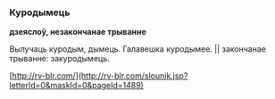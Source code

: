### Куродымець
**дзеяслоў, незакончанае трыванне**

Вылучаць куродым, дымець. Галавешка куродымее. || закончанае трыванне: закуродымець.

<a rel="author">[http://rv-blr.com/](http://rv-blr.com/slounik.jsp?letterId=0&maskId=0&pageId=1489)</a>
